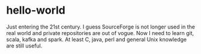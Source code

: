 # hello-world
Just entering the 21st century.  I guess SourceForge is not longer used in the real world and private repositories are out of vogue.  Now I need to learn git, scala, kafka and spark.
At least C, java, perl and general Unix knowledge are still useful.

